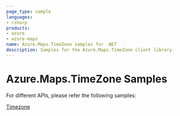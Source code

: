 ```yaml
---
page_type: sample
languages:
- csharp
products:
- azure
- azure-maps
name: Azure.Maps.TimeZone samples for .NET
description: Samples for the Azure.Maps.TimeZone client library.
---
```


# Azure.Maps.TimeZone Samples

For different APIs, please refer the following samples:

[Timezone](https://github.com/Azure/azure-sdk-for-net/blob/main/sdk/maps/Azure.Maps.TimeZone/samples/MapsTimezoneSamples.md)

